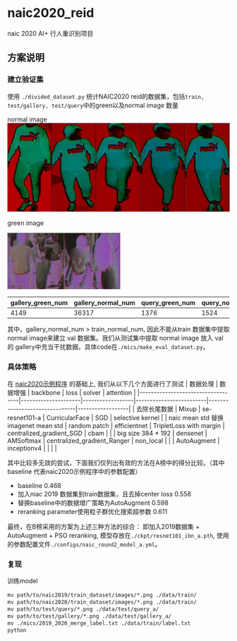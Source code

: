 # naic2020_reid
naic 2020 AI+ 行人重识别项目


## 方案说明

### 建立验证集
使用 `./divided_dataset.py` 统计NAIC2020 reid的数据集，包括`train, test/gallery, test/query`中的green以及normal image 数量

normal image
![green image](./pic/green.jpg)

green image

![normal2 image](./pic/normal2.jpg)


|  gallery_green_num   | gallery_normal_num  | query_green_num | query_normal_num | train_green_num | train_normal_num
|  ----  | ----  |  ----  | ----  |  ----  | ----  |
| 4149  | 	36317 | 1376  | 1524 | 39446  | 33378 |

其中，gallery_normal_num > train_normal_num, 因此不能从train 数据集中提取 normal image来建立 val 数据集。我们从测试集中提取 normal image 放入 val 的 gallery中充当干扰数据。具体code在`./mics/make_eval_dataset.py`。

### 具体策略

在 [naic2020示例程序](https://naic.pcl.ac.cn/frame/3) 的基础上, 我们从以下几个方面进行了测试
| 数据处理                              | 数据增强                | backbone         | loss                    | solver                        | attention        |
|-----------------------------------|---------------------|------------------|-------------------------|-------------------------------|------------------|
| 去除长尾数据                            | Mixup               | se\-resnet101\-a | CurricularFace          | SGD                           | selective kernel |
| naic mean std 替换imagenet mean std | random patch        | efficientnet     | TripletLoss with margin | centralized\_gradient\_SGD    | cbam             |
|                                   | big size 384 \* 192 | densenet         | AMSoftmax               | centralized\_gradient\_Ranger | non\_local       |
|                                   | AutoAugment         | inceptionv4      |                         |                               |                  |

其中比较多无效的尝试，下面我们仅列出有效的方法在A榜中的得分比较。（其中baseline 代表naic2020示例程序中的参数配置）

* baseline 0.468
* 加入niac 2019 数据集到train数据集，且去掉center loss 0.558
* 替换baseline中的数据增广策略为AutoAugment 0.598
* reranking parameter使用粒子群优化搜索超参数 0.611

最终，在B榜采用的方案为上述三种方法的综合： 即加入2019数据集 + AutoAugment + PSO reranking, 模型存放在`./ckpt/resnet101_ibn_a.pth`, 使用的参数配置文件`./configs/naic_round2_model_a.yml`。

### 复现
训练model
```
mv path/to/naic2019/train_dataset/images/*.png ./data/train/
mv path/to/naic2020/train_dataset/images/*.png ./data/train/
mv path/to/test/query/*.png ./data/test/query_a/
mv path/to/test/gallery/*.png ./data/test/gallery_a/
mv ./mics/2019_2020_merge_label.txt ./data/train/label.txt
python 
```
